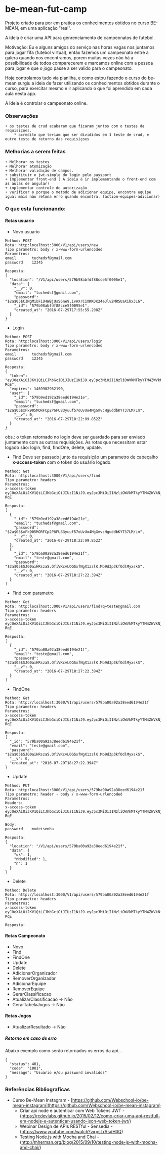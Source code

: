 # be-mean-fut-camp
Projeto criado para por em pratica os conhecimentos obtidos no curso BE-MEAN, em uma aplicação "real". 

A ideia é criar uma API para genrenciamento de campeonatos de futebol.

Motivação:
Eu e alguns amigos do serviço nas horas vagas nos juntamos para jogar fifa (futebol virtual), então fazemos um campeonato entre a galera quando nos encontramos, porem muitas vezes não há a possibilidade de todos comparecerem e marcamos online com a pessoa para jogar e que o jogo passe a ser valido para o campeonato.

Hoje controlamos tudo via planilha, e como estou fazendo o curso do be-mean surgiu a ideia de fazer utilizando os conhecimentos obtidos durante o curso, para exercitar mesmo e ir aplicando o que foi aprendido em cada aula nesta app.

A ideia é controlar o campeonato online. 

### Observações 
    + os testes de crud acabaram que ficaram juntos com o testes de requisiçoes.
        * acredito que teriam que ser divididos em 1 teste de crud, e outro teste de retorno das requisiçoes

### Melhorias a serem feitas
    + Melhorar os testes
    + Melhorar atomização
    + Melhorar validação de campos.
    + substituir o jwt-simple do login pelo passport
    + Implementar front-end ( A ideia é ir implementando o front-end com as aulas de angular)
    + implementar controle de autorização  
    + verificar o porque o metodo de adicionar equipe, encontra equipe igual mais não retona erro quando encontra. (action-equipes-adicionar)

### O que esta funcionando:

#### Rotas usuario

- Novo usuario
```
Method: POST
Rota: http:localhost:3000/V1/api/users/new
Tipo parametro: body / x-www-form-urlencoded
Parametros:
email       tuchedsf@gmail.com
password    12345

Resposta: 
{
  "location": "/V1/api/users/579b98abfdf88cce5f0095e1",
  "data": {
    "__v": 0,
    "email": "tuchedsf@gmail.com",
    "password": "$2a$05$CINgMibFiU4WBjUsS6ne9.1vAXrC1XKKDK24eJlv2MRSUaXihx3L6",
    "_id": "579b98abfdf88cce5f0095e1",
    "created_at": "2016-07-29T17:55:55.208Z"
  }
}
```

- Login  
```
Method: POST
Rota: http:localhost:3000/V1/api/users/login
Tipo parametro: body / x-www-form-urlencoded
Parametros:
email       tuchedsf@gmail.com
password    12345

Resposta: 
{
  "token": "eyJ0eXAiOiJKV1QiLCJhbGciOiJIUzI1NiJ9.eyJpc3MiOiI1NzliOWVkMTkyYTM4ZWVkNjE5NGUyMWUiLCJleHAiOjE0Njk5MDI5NjIxOTB9.wkHaaA66EY5oWtZMM_II4iG71F3Dk02_Bb2q8i6-RqE",
  "expires": 1469902962190,
  "user": {
    "_id": "579b9ed192a38eed6194e21e",
    "email": "tuchedsf@gmail.com",
    "password": "$2a$05$xFk905MORFCp2P6FU83yuuf57oUvUo4MgGmvcHguddbKYT37LM/Lm",
    "__v": 0,
    "created_at": "2016-07-29T18:22:09.852Z"
  }
}
```

obs.: o token retornado no login deve ser guardado para ser enviado juntamente com as outras requisições.
As rotas que necessitam estar logado são: login, find, findOne, delete, update.

- Find 
Deve ser passado junto da requisição um parametro de cabeçalho **x-access-token** com o token do usuário logado.

```
Method: Get
Rota: http:localhost:3000/V1/api/users/find
Tipo parametro: headers
Parametros:
x-access-token       eyJ0eXAiOiJKV1QiLCJhbGciOiJIUzI1NiJ9.eyJpc3MiOiI1NzliOWVkMTkyYTM4ZWVkNjE5NGUyMWUiLCJleHAiOjE0Njk5MDI5NjIxOTB9.wkHaaA66EY5oWtZMM_II4iG71F3Dk02_Bb2q8i6-RqE 

Resposta: 
[
  {
    "_id": "579b9ed192a38eed6194e21e",
    "email": "tuchedsf@gmail.com",
    "password": "$2a$05$xFk905MORFCp2P6FU83yuuf57oUvUo4MgGmvcHguddbKYT37LM/Lm",
    "__v": 0,
    "created_at": "2016-07-29T18:22:09.852Z"
  },
  {
    "_id": "579ba00a92a38eed6194e21f",
    "email": "teste@gmail.com",
    "password": "$2a$05$SJG0aiHRszaS.QfiVKcvLOGSxfNgX1zzlK.Mb9d3p3kfOdlMyxskS",
    "__v": 0,
    "created_at": "2016-07-29T18:27:22.394Z"
  }
]
```

- Find com parametro
```
Method: Get
Rota: http:localhost:3000/V1/api/users/find?q=teste@gmail.com
Tipo parametro: headers
Parametros:
x-access-token       eyJ0eXAiOiJKV1QiLCJhbGciOiJIUzI1NiJ9.eyJpc3MiOiI1NzliOWVkMTkyYTM4ZWVkNjE5NGUyMWUiLCJleHAiOjE0Njk5MDI5NjIxOTB9.wkHaaA66EY5oWtZMM_II4iG71F3Dk02_Bb2q8i6-RqE 

Resposta: 
[
  {
    "_id": "579ba00a92a38eed6194e21f",
    "email": "teste@gmail.com",
    "password": "$2a$05$SJG0aiHRszaS.QfiVKcvLOGSxfNgX1zzlK.Mb9d3p3kfOdlMyxskS",
    "__v": 0,
    "created_at": "2016-07-29T18:27:22.394Z"
  }
]
```

- FindOne
```
Method: Get
Rota: http://localhost:3000/V1/api/users/579ba00a92a38eed6194e21f
Tipo parametro: headers
Parametros:
x-access-token       eyJ0eXAiOiJKV1QiLCJhbGciOiJIUzI1NiJ9.eyJpc3MiOiI1NzliOWVkMTkyYTM4ZWVkNjE5NGUyMWUiLCJleHAiOjE0Njk5MDI5NjIxOTB9.wkHaaA66EY5oWtZMM_II4iG71F3Dk02_Bb2q8i6-RqE 

Resposta: 
{
  "_id": "579ba00a92a38eed6194e21f",
  "email": "teste@gmail.com",
  "password": "$2a$05$SJG0aiHRszaS.QfiVKcvLOGSxfNgX1zzlK.Mb9d3p3kfOdlMyxskS",
  "__v": 0,
  "created_at": "2016-07-29T18:27:22.394Z"
}
```

- Update
```
Method: PUT
Rota: http:localhost:3000/V1/api/users/579ba00a92a38eed6194e21f
Tipo parametro: header - body / x-www-form-urlencoded
Parametros:
Headers:
x-access-token       eyJ0eXAiOiJKV1QiLCJhbGciOiJIUzI1NiJ9.eyJpc3MiOiI1NzliOWVkMTkyYTM4ZWVkNjE5NGUyMWUiLCJleHAiOjE0Njk5MDI5NjIxOTB9.wkHaaA66EY5oWtZMM_II4iG71F3Dk02_Bb2q8i6-RqE

Body:
password    mudeisenha

Resposta: 
{
  "location": "/V1/api/users/579ba00a92a38eed6194e21f",
  "data": {
    "ok": 1,
    "nModified": 1,
    "n": 1
  }
}
```

- Delete
```
Method: Delete
Rota: http://localhost:3000/V1/api/users/579ba00a92a38eed6194e21f
Tipo parametro: headers
Parametros:
x-access-token       eyJ0eXAiOiJKV1QiLCJhbGciOiJIUzI1NiJ9.eyJpc3MiOiI1NzliOWVkMTkyYTM4ZWVkNjE5NGUyMWUiLCJleHAiOjE0Njk5MDI5NjIxOTB9.wkHaaA66EY5oWtZMM_II4iG71F3Dk02_Bb2q8i6-RqE 

Resposta: 

```

#### Rotas Campeonato
- Novo
- Find
- FindOne
- Update
- Delete
- AdicionarOrganizador
- RemoverOrganizador
- AdicionarEquipe
- RemoverEquipe
- GerarClassificacao
- AtualizarClassificacao -> Não
- GerarTabelaJogos -> Não

#### Rotas Jogos
- AtualizarResultado -> Não

##### Retorno em caso de erro 
Abaixo exemplo como serão retornados os erros da api...
```
{
  "status": 401,
  "code": "1001",
  "message": "Usuario e/ou password invalidos"
}
```

### Referências Bibliograficas

- Curso Be-Mean Instagram - [https://github.com/Webschool-io/be-mean-instagram](https://github.com/Webschool-io/be-mean-instagram)
    + Criar api node e autenticar com Web Tokens JWT - (https://rcdevlabs.github.io/2015/02/12/como-criar-uma-api-restfull-em-nodejs-e-autenticar-usando-json-web-token-jwt/)
    + Webinar Design de APIs RESTful - Sensedia - (https://www.youtube.com/watch?v=psLrAsdHltQ) 
    + Testing Node.js with Mocha and Chai - (http://mherman.org/blog/2015/09/10/testing-node-js-with-mocha-and-chai/)
